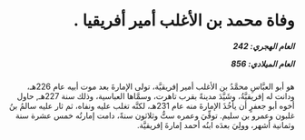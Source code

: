 <h1 dir="rtl">وفاة محمد بن الأغلب أمير أفريقيا .</h1>

<h5 dir="rtl">العام الهجري:  242

العام الميلادي: 856

</h5>

<p dir="rtl">هو أبو العبَّاسِ محمَّدُ بن الأغلب أمير إفريقيَّة، تولى الإمارةَ بعد موت أبيه عام 226هـ، ودانت له إفريقيَّةُ، وشَيَّدَ مدينةً بقرب تاهرت، وسمَّاها العباسية، وذلك سنة 227هـ, حاول أخوه أبو جعفرٍ أن يأخُذَ الإمارةَ منه عام 231هـ، لكنَّه تغلب عليه ونفاه، ثم ثار عليه سالمُ بنُ غلبون وعمرو بن سليم. توفِّيَ وعمره ستٌّ وثلاثون سنةً، دامت إمارتُه خمس عشرة سنة وثمانية أشهر، وولِيَ بعدَه ابنُه أحمد إمارةَ إفريقيَّة.</p></br>
